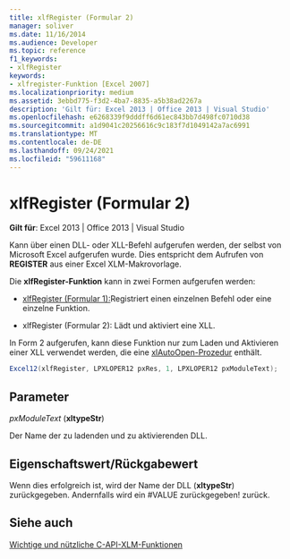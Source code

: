 ```yaml
---
title: xlfRegister (Formular 2)
manager: soliver
ms.date: 11/16/2014
ms.audience: Developer
ms.topic: reference
f1_keywords:
- xlfRegister
keywords:
- xlfregister-Funktion [Excel 2007]
ms.localizationpriority: medium
ms.assetid: 3ebbd775-f3d2-4ba7-8835-a5b38ad2267a
description: 'Gilt für: Excel 2013 | Office 2013 | Visual Studio'
ms.openlocfilehash: e6268339f9dddff6d61ec843bb7d498fc0710d38
ms.sourcegitcommit: a1d9041c20256616c9c183f7d1049142a7ac6991
ms.translationtype: MT
ms.contentlocale: de-DE
ms.lasthandoff: 09/24/2021
ms.locfileid: "59611168"
---
```

# <a name="xlfregister-form-2"></a>xlfRegister (Formular 2)

 **Gilt für**: Excel 2013 | Office 2013 | Visual Studio 
  
Kann über einen DLL- oder XLL-Befehl aufgerufen werden, der selbst von Microsoft Excel aufgerufen wurde. Dies entspricht dem Aufrufen von **REGISTER** aus einer Excel XLM-Makrovorlage. 
  
Die **xlfRegister-Funktion** kann in zwei Formen aufgerufen werden: 
  
- [xlfRegister (Formular 1):](xlfregister-form-1.md)Registriert einen einzelnen Befehl oder eine einzelne Funktion.
    
- xlfRegister (Formular 2): Lädt und aktiviert eine XLL.
    
In Form 2 aufgerufen, kann diese Funktion nur zum Laden und Aktivieren einer XLL verwendet werden, die eine [xlAutoOpen-Prozedur](xlautoopen.md) enthält. 
  
```cs
Excel12(xlfRegister, LPXLOPER12 pxRes, 1, LPXLOPER12 pxModuleText);
```

## <a name="parameters"></a>Parameter

 _pxModuleText_ (**xltypeStr**)
  
Der Name der zu ladenden und zu aktivierenden DLL.
  
## <a name="property-valuereturn-value"></a>Eigenschaftswert/Rückgabewert

Wenn dies erfolgreich ist, wird der Name der DLL (**xltypeStr**) zurückgegeben. Andernfalls wird ein #VALUE zurückgegeben! zurück.
  
## <a name="see-also"></a>Siehe auch



[Wichtige und nützliche C-API-XLM-Funktionen](essential-and-useful-c-api-xlm-functions.md)

